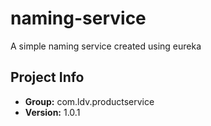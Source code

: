 # naming-service
A simple naming service created using eureka


## Project Info
<!-- START_VERSION -->
- **Group:** com.ldv.productservice
- **Version:** 1.0.1
<!-- END_VERSION -->